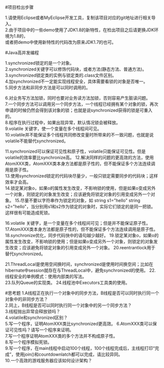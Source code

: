 #项目检出步骤
	
1.请使用Eclipse或者MyEclipse开发工具，复制该项目对应的git地址进行相关导入。	
2.由于项目中的一些demo使用了JDK1.8的新特性，在检出项目之后请更换JDK环境为1.8的，	
或者把demo中使用新特性的代码改为原来JDK1.7的也可。

#Java高并发编程
   
1.synchronized锁定的是一个对象。   
2.synchronized关键字可以修饰代码块，或者方法(静态方法、普通方法)。   
3.synchronized锁定类的实例与锁定类的.class文件区别。   
4.加synchronized不一定能实现线程安全，具体需要看锁的对象是否唯一。   
5.同步方法和非同步方法是可以同时调用的。   
   
6.对业务写方法加锁，同时也要对业务读方法加锁，否则容易产生脏读问题。   
7.一个同步方法可以调用另一个同步方法，一个线程已经拥有某个对象的锁，再次申请的时候仍然会得到该对象的锁；也就是说synchronized获得的锁是可重入的。   
8.程序在执行过程中，如果出现异常，默认情况锁会被释放。	
9.volatile 关键字，使一个变量在多个线程间可见。	
10.volatile并不能保证多个线程共同修改变量时所带来的不一致问题，也就是说volatile不能替代synchronized。	
	
11.synchronized可以保证可见性和原子性，volatile只能保证可见性。但是volatile的效率要比synchronize高。	
12.解决同样的问题的更高效的方法，使用AtomXXX类，AtomXXX类本身方法都是原子性的，但不能保证多个方法连续调用是原子性。	
13.使用synchronized锁定的代码块尽量少，一般只锁定需要同步的代码块；这样效率才会高。	
14.锁定某对象o，如果o的属性发生改变，不影响锁的使用，但是如果o变成另外一个对象，则锁定的对象发生改变；应该避免将锁定对象的引用变成另外一个对象。	
15.尽量不要以字符串作为锁定的对象，如 string s1="hello" string s2="hello"，当分别用s1和s2作为锁定的对象时，实际它们锁定的是同一把锁。这样很有可能造成死锁。	
	
16.volatile 关键字，是一个变量在多个线程间可见；但是并不能保证原子性。	
17.AtomXXX类本身方法都是原子性的，但不能保证多个方法连续调用是原子性。	
18.synchronize优化，同步代码快中的语句越少越好。	
19.锁定某对象o，如果o的属性发生改变，不影响锁的使用；但是如果o变成另外一个对象，则锁定的对象发生改变；应该避免将锁定对象的引用变成另外一个对象。	
20.reentrantlock用于替代synchronized。	
	
21.ThreadLocal是使用空间换时间，synchronized是使用时间换空间；比如在hibernate中session就存在与ThreadLocal中，避免synchronized的使用。	
22.线程安全的单例模式：使用内部类的写法。	
23.队列Queue的实现类。	
24.线程池中Executors工具类的使用。	
	
#思考题
1.A线程正在执行一个对象中的同步方法，B线程是否可以同时执行同一个对象中的非同步方法？	
2.同上，B线程是否可以同时执行同一个对象中的另一个同步方法？		
3.线程抛出异常会释放锁吗？	
4.volatile和synchronized区别？	
5.写一个程序，证明AtomXXX类比synchronized更高效。	
6.AtomXXX类可以保证可见性吗？请写一个程序来证明。	
7.写一个程序证明AtomXXX类的多个方法并不构成原子性。	
8.写一个程序模拟死锁。	
9.写一个程序，在main线程中启动100个线程，100个线程完成后，主线程打印“完成”，使用join()和countdownlatch都可以完成，请比较异同。	
10.一个高效的游戏服务器应该如何设计架构？	